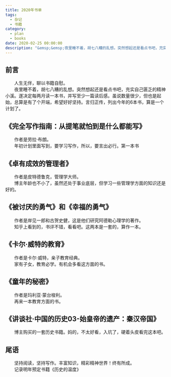 ```yaml
---
title: 2020年书单
tags:
  - 杂记
  - 书籍
category:
  - plan
  - books
date: 2020-02-25 00:00:00
description: "&emsp;&emsp;夜里睡不着，胡七八糟的乱想。突然想起还是看点书吧，充实自己匮乏的精神小溪。遂决定每两月读一本书，并写至少一篇读后感。虽说数量很少，但也是起始，总算是有了个开端，希望好好坚持。言归正传，列出今年的6本书，算是一个计划了。"
---
```


## 前言
&emsp;&emsp;人生无伴，聊以书籍自慰。<br>
&emsp;&emsp;夜里睡不着，胡七八糟的乱想。突然想起还是看点书吧，充实自己匮乏的精神小溪。遂决定每两月读一本书，并写至少一篇读后感。虽说数量很少，但也是起始，总算是有了个开端，希望好好坚持。言归正传，列出今年的6本书，算是一个计划了。

## 《完全写作指南：从提笔就怕到是什么都能写》
&emsp;&emsp;作者是劳拉·布朗。<br>
&emsp;&emsp;年初计划里面写到，要学习写作，所以，要言出必行。第一本书

## 《卓有成效的管理者》
&emsp;&emsp;作者是皮特德鲁克，管理学大师。<br>
&emsp;&emsp;博主年龄也不小了，虽然还处于事业底层，但学习一些管理学方面的知识还是好的。

## 《被讨厌的勇气》和《幸福的勇气》
&emsp;&emsp;作者是岸见一郎和古贺史健，这是他们研究阿德勒心理学的著作。<br>
&emsp;&emsp;知乎上看到的，书评不错，看看吧。这两本是一套的，算作一本。

## 《卡尔·威特的教育》
&emsp;&emsp;作者是卡尔·威特，亲子教育经典。<br>
&emsp;&emsp;家有子女，教育必学。有机会多看这方面的书。

## 《童年的秘密》
&emsp;&emsp;作者是玛利亚·蒙台梭利。<br>
&emsp;&emsp;再来一本教育方面的书。

## 《讲谈社·中国的历史03-始皇帝的遗产：秦汉帝国》
&emsp;&emsp;博主购买的一套历史书籍。妈的，不太好看，入坑了，硬着头皮看完这本吧。

## 尾语
&emsp;&emsp;坚持阅读，坚持写作。丰富知识，精彩精神世界！终有所成。<br>
&emsp;&emsp;记录明年预定书籍《历史的温度》
